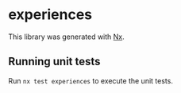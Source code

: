 # experiences

This library was generated with [Nx](https://nx.dev).

## Running unit tests

Run `nx test experiences` to execute the unit tests.
